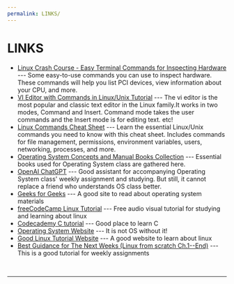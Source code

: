 ```yaml
---
permalink: LINKS/
---
```


# LINKS

* [Linux Crash Course - Easy Terminal Commands for Inspecting Hardware](https://youtu.be/oGyJr-iUwt8?si=59V2boc0XfmlFekg) --- 
Some easy-to-use commands you can use to inspect hardware. 
These commands will help you list PCI devices, view information about your CPU, and more.
* [VI Editor with Commands in Linux/Unix Tutorial](https://www.guru99.com/the-vi-editor.html) --- The vi editor is the most popular and classic text editor in the Linux family.It works in two modes, Command and Insert. Command mode takes the user commands and the Insert mode is for editing text. etc!
* [Linux Commands Cheat Sheet](https://www.geeksforgeeks.org/linux-commands-cheat-sheet/) --- Learn the essential Linux/Unix commands you need to know with this cheat sheet. Includes commands for file management, permissions, environment variables, users, networking, processes, and more.
* [Operating System Concepts and Manual Books Collection](https://www.os-book.com/OS10/) --- Essential books used for Operating System class are gathered here.
* [OpenAI ChatGPT](https://chat.openai.com/) --- Good assistant for accompanying Operating System class' weekly assignment and studying. But still, it cannot replace a friend who understands OS class better.
* [Geeks for Geeks](https://www.geeksforgeeks.org/operating-systems/) --- A good site to read about operating system materials
* [freeCodeCamp Linux Tutorial](https://www.freecodecamp.org/news/the-best-linux-tutorials/) --- Free audio visual tutorial for studying and learning about linux
* [Codecademy C tutorial](https://www.codecademy.com/learn/paths/c) --- Good place to learn C
* [Operating System Website](https://osp4diss.vlsm.org/) --- It is not OS without it!
* [Good Linux Tutorial Website](https://linuxjourney.com/) --- A good website to learn about linux
* [Best Guidance for The Next Weeks (Linux from scratch Ch.1--End)](https://www.youtube.com/watch?v=D_N1kQPsQEk&list=PLyc5xVO2uDsA5QPbtj_eYU8J0qrvU6315&index=8) --- This is a good tutorial for weekly assignments
<br>
<hr>
